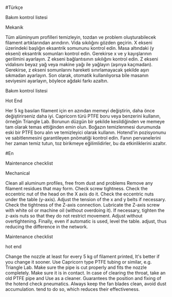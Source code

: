 #Türkçe


Bakım kontrol listesi

Mekanik

Tüm alüminyum profilleri temizleyin, tozdan ve problem
oluşturabilecek filament artıklarından arındırın.
Vida sıkılığını gözden geçirin.
X ekseni üzerindeki başlığın eksantrik somununu kontrol
edin.
Masa altındaki (y ekseni) eksantrik somunları kontrol edin.
Gerekirse x ve y kayışlarının gerilimini ayarlayın.
Z ekseni bağlantısının sıkılığını kontrol edin.
Z ekseni vidalısını beyaz yağ veya makine yağı ile yağlayın
(aşırıya kaçmadan).
Gerekirse, z ekseni somunlarını hareketi sınırlamayacak
şekilde aşırı sıkmadan ayarlayın.
Son olarak, otomatik kullanılıyorsa bile masanın seviyesini
ayarlayın, böylece ağdaki farkı azaltın.

Bakım kontrol listesi

Hot End

Her 5 kg basılan filament için en azından memeyi değiştirin,
daha önce değiştirirseniz daha iyi.
Capricorn türü PTFE boru veya benzerini kullanın, örneğin
Triangle Lab.
Borunun düzgün bir şekilde kesildiğinden ve memeye tam
olarak temas ettiğinden emin olun.
Boğazın temizlenmesi durumunda eski bir PTFE boru alın ve
temizleyici olarak kullanın.
Hotend'in pozisyonunu ve sabitlenmesini garantileyen
pnömatiği kontrol edin.
Fanın pervanelerini her zaman temiz tutun, toz birikmeye
eğilimlidirler, bu da etkinliklerini azaltır.

#En

Maintenance checklist

Mechanical

Clean all aluminum profiles, free from dust and problems
Remove any filament residues that may form.
Check screw tightness.
Check the eccentric nut of the head on the X axis
do it.
Check the eccentric nuts under the table (y-axis).
Adjust the tension of the x and y belts if necessary.
Check the tightness of the Z-axis connection.
Lubricate the Z-axis screw with white oil or machine oil
(without overdoing it).
If necessary, tighten the z-axis nuts so that they do not restrict movement.
Adjust without overtightening.
Finally, even if automatic is used, level the table.
adjust, thus reducing the difference in the network.

Maintenance checklist

hot end

Change the nozzle at least for every 5 kg of filament printed,
It's better if you change it sooner.
Use Capricorn type PTFE tubing or similar, e.g.
Triangle Lab.
Make sure the pipe is cut properly and fits the nozzle completely.
Make sure it is in contact.
In case of clearing the throat, take an old PTFE pipe and
Use as a cleaner.
Guarantees the position and fixing of the hotend
check pneumatics.
Always keep the fan blades clean, avoid dust accumulation.
tend to do so, which reduces their effectiveness.
